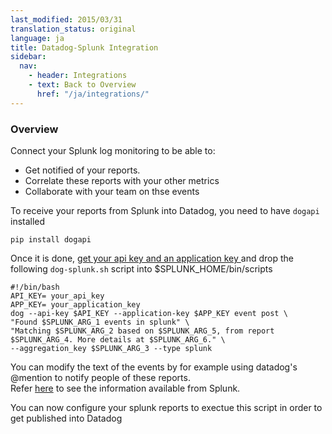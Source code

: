 ```yaml
---
last_modified: 2015/03/31
translation_status: original
language: ja
title: Datadog-Splunk Integration
sidebar:
  nav:
    - header: Integrations
    - text: Back to Overview
      href: "/ja/integrations/"
---
```



<div id="int-overview">
<h3>Overview</h3>

Connect your Splunk log monitoring to be able to:
<ul>
<li> Get notified of your reports. </li>
<li> Correlate these reports with your other metrics</li>
<li> Collaborate with your team on thse events </li>
</ul>
</div>


<p>To receive your reports from Splunk into Datadog, you need to have <code>dogapi</code> installed</p>
<p><pre class="linux"><code>pip install dogapi</code></pre></p>

<p>Once it is done, <a href="https://app.datadoghq.com/account/settings#api">get your api key and an application key </a>and drop the following
 <code>dog-splunk.sh</code> script into $SPLUNK_HOME/bin/scripts</p>
<p>
    <pre class="linux"><code>#!/bin/bash
API_KEY= your_api_key
APP_KEY= your_application_key
dog --api-key $API_KEY --application-key $APP_KEY event post \
"Found $SPLUNK_ARG_1 events in splunk" \
"Matching $SPLUNK_ARG_2 based on $SPLUNK_ARG_5, from report $SPLUNK_ARG_4. More details at $SPLUNK_ARG_6." \
--aggregation_key $SPLUNK_ARG_3 --type splunk</code></pre>
</p>

<p>You can modify the text of the events by for example using datadog's @mention to notify people of these reports.
<br/>Refer <a href="https://wiki.splunk.com/Community:Use_Splunk_alerts_with_scripts_to_create_a_ticket_in_your_ticketing_system">here</a>
to see the information available from Splunk.</p>
<p> You can now configure your splunk reports to exectue this script in order to get published into Datadog</p>
